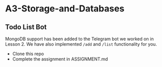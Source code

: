 # A3-Storage-and-Databases

## Todo List Bot

MongoDB support has been added to the Telegram bot we worked on in Lesson 2.
We have also implemented `/add` and `/list` functionality for you.

- Clone this repo
- Complete the assignment in ASSIGNMENT.md
